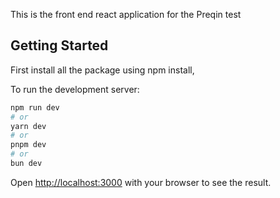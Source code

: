 This is the front end react application for the Preqin test

## Getting Started

First install all the package using npm install, 

To run the development server:

```bash
npm run dev
# or
yarn dev
# or
pnpm dev
# or
bun dev
```

Open [http://localhost:3000](http://localhost:3000) with your browser to see the result.